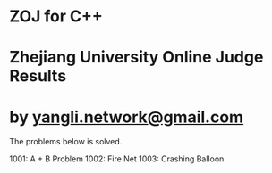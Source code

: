 # ZOJ for C++
# Zhejiang University Online Judge Results
# by yangli.network@gmail.com 

The problems below is solved.

1001: A + B Problem
1002: Fire Net
1003: Crashing Balloon


